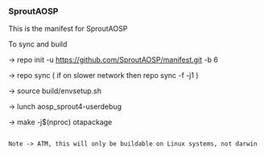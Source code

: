 ### SproutAOSP

This is the manifest for SproutAOSP

To sync and build

-> repo init -u https://github.com/SproutAOSP/manifest.git -b 6

-> repo sync ( if on slower network then repo sync -f -j1 )

-> source build/envsetup.sh

-> lunch aosp_sprout4-userdebug

-> make -j$(nproc) otapackage
```

Note -> ATM, this will only be buildable on Linux systems, not darwin
